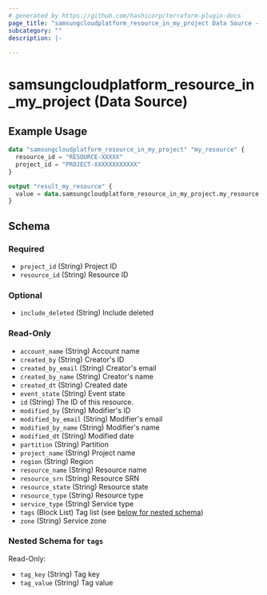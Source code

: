 ```yaml
---
# generated by https://github.com/hashicorp/terraform-plugin-docs
page_title: "samsungcloudplatform_resource_in_my_project Data Source - samsungcloudplatform"
subcategory: ""
description: |-
  
---
```


# samsungcloudplatform_resource_in_my_project (Data Source)



## Example Usage

```terraform
data "samsungcloudplatform_resource_in_my_project" "my_resource" {
  resource_id = "RESOURCE-XXXXX"
  project_id = "PROJECT-XXXXXXXXXXXX"
}

output "result_my_resource" {
  value = data.samsungcloudplatform_resource_in_my_project.my_resource
}
```

<!-- schema generated by tfplugindocs -->
## Schema

### Required

- `project_id` (String) Project ID
- `resource_id` (String) Resource ID

### Optional

- `include_deleted` (String) Include deleted

### Read-Only

- `account_name` (String) Account name
- `created_by` (String) Creator's ID
- `created_by_email` (String) Creator's email
- `created_by_name` (String) Creator's name
- `created_dt` (String) Created date
- `event_state` (String) Event state
- `id` (String) The ID of this resource.
- `modified_by` (String) Modifier's ID
- `modified_by_email` (String) Modifier's email
- `modified_by_name` (String) Modifier's name
- `modified_dt` (String) Modified date
- `partition` (String) Partition
- `project_name` (String) Project name
- `region` (String) Region
- `resource_name` (String) Resource name
- `resource_srn` (String) Resource SRN
- `resource_state` (String) Resource state
- `resource_type` (String) Resource type
- `service_type` (String) Service type
- `tags` (Block List) Tag list (see [below for nested schema](#nestedblock--tags))
- `zone` (String) Service zone

<a id="nestedblock--tags"></a>
### Nested Schema for `tags`

Read-Only:

- `tag_key` (String) Tag key
- `tag_value` (String) Tag value


